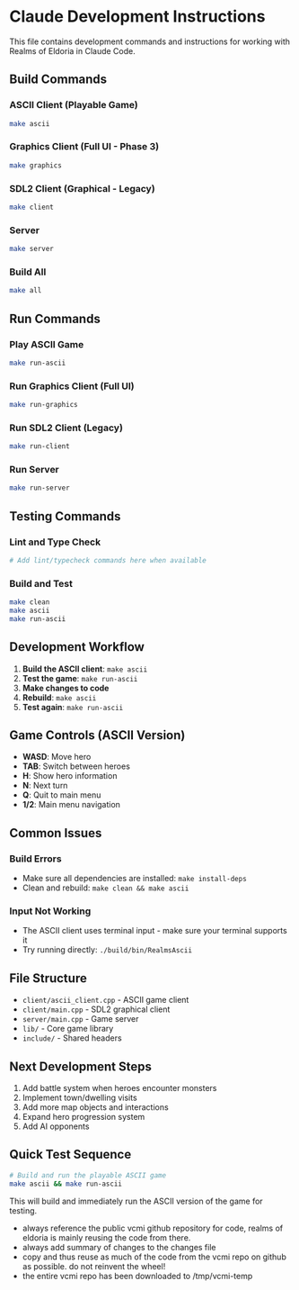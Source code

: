 # Claude Development Instructions

This file contains development commands and instructions for working with Realms of Eldoria in Claude Code.

## Build Commands

### ASCII Client (Playable Game)
```bash
make ascii
```

### Graphics Client (Full UI - Phase 3)
```bash
make graphics
```

### SDL2 Client (Graphical - Legacy)
```bash
make client
```

### Server
```bash
make server
```

### Build All
```bash
make all
```

## Run Commands

### Play ASCII Game
```bash
make run-ascii
```

### Run Graphics Client (Full UI)
```bash
make run-graphics
```

### Run SDL2 Client (Legacy)
```bash
make run-client
```

### Run Server
```bash
make run-server
```

## Testing Commands

### Lint and Type Check
```bash
# Add lint/typecheck commands here when available
```

### Build and Test
```bash
make clean
make ascii
make run-ascii
```

## Development Workflow

1. **Build the ASCII client**: `make ascii`
2. **Test the game**: `make run-ascii` 
3. **Make changes to code**
4. **Rebuild**: `make ascii`
5. **Test again**: `make run-ascii`

## Game Controls (ASCII Version)

- **WASD**: Move hero
- **TAB**: Switch between heroes
- **H**: Show hero information
- **N**: Next turn
- **Q**: Quit to main menu
- **1/2**: Main menu navigation

## Common Issues

### Build Errors
- Make sure all dependencies are installed: `make install-deps`
- Clean and rebuild: `make clean && make ascii`

### Input Not Working
- The ASCII client uses terminal input - make sure your terminal supports it
- Try running directly: `./build/bin/RealmsAscii`

## File Structure

- `client/ascii_client.cpp` - ASCII game client
- `client/main.cpp` - SDL2 graphical client  
- `server/main.cpp` - Game server
- `lib/` - Core game library
- `include/` - Shared headers

## Next Development Steps

1. Add battle system when heroes encounter monsters
2. Implement town/dwelling visits
3. Add more map objects and interactions
4. Expand hero progression system
5. Add AI opponents

## Quick Test Sequence

```bash
# Build and run the playable ASCII game
make ascii && make run-ascii
```

This will build and immediately run the ASCII version of the game for testing.
- always reference the public vcmi github repository for code, realms of eldoria is mainly reusing the code from there.
- always add summary of changes to the changes file
- copy and thus reuse as much of the code from the vcmi repo on github as possible. do not reinvent the wheel!
- the entire vcmi repo has been downloaded to /tmp/vcmi-temp